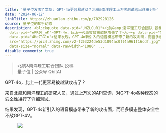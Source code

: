 ```yaml
---
title: '量子位发表了文章: GPT-4o更容易越狱？北航&南洋理工上万次测试给出详细分析'
date: '2024-06-12'
linkTitle: https://zhuanlan.zhihu.com/p/702928126
source: 量子位的知乎动态
description: <blockquote data-pid="UNZLCuR1">北航&amp;南洋理工联合团队 投稿<br>量子位 | 公众号 QbitAI</blockquote><p
  data-pid="nFR9l_nK">GPT-4o，比上一代更容易被越狱攻击了？</p><p data-pid="XpZ2l6a_">来自北航和南洋理工的研究人员，通过上万次的API查询，对GPT-4o各种模态的安全性进行了详细测试。</p><p
  data-pid="4HeZGG1u">结果发现，GPT-4o新引入的语音模态带来了新的攻击面，而且多模态整体安全性不敌GPT-4V。</p><figure data-size="normal"><img
  src="https://pic4.zhimg.com/v2-f203224de53d1894ac0f04a961f16cdf.jpg" data-caption=""
  data-size="normal" data-rawwidth="1080" ...
disable_comments: true
---
```

<blockquote data-pid="UNZLCuR1">北航&amp;南洋理工联合团队 投稿<br>量子位 | 公众号 QbitAI</blockquote><p data-pid="nFR9l_nK">GPT-4o，比上一代更容易被越狱攻击了？</p><p data-pid="XpZ2l6a_">来自北航和南洋理工的研究人员，通过上万次的API查询，对GPT-4o各种模态的安全性进行了详细测试。</p><p data-pid="4HeZGG1u">结果发现，GPT-4o新引入的语音模态带来了新的攻击面，而且多模态整体安全性不敌GPT-4V。</p><figure data-size="normal"><img src="https://pic4.zhimg.com/v2-f203224de53d1894ac0f04a961f16cdf.jpg" data-caption="" data-size="normal" data-rawwidth="1080" ...